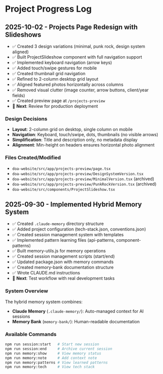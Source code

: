 # Project Progress Log

## 2025-10-02 - Projects Page Redesign with Slideshows
- ✅ Created 3 design variations (minimal, punk rock, design system aligned)
- ✅ Built ProjectSlideshow component with full navigation support
- ✅ Implemented keyboard navigation (arrow keys)
- ✅ Added touch/swipe gestures for mobile
- ✅ Created thumbnail grid navigation
- ✅ Refined to 2-column desktop grid layout
- ✅ Aligned featured photos horizontally across columns
- ✅ Removed visual clutter (image counter, arrow buttons, client/year fields)
- ✅ Created preview page at `/projects-preview`
- 📝 **Next**: Review for production deployment

### Design Decisions
- **Layout**: 2-column grid on desktop, single column on mobile
- **Navigation**: Keyboard, touch/swipe, dots, thumbnails (no visible arrows)
- **Simplification**: Title and description only, no metadata display
- **Alignment**: Min-height on headers ensures horizontal photo alignment

### Files Created/Modified
- `doa-website/src/app/projects-preview/page.tsx`
- `doa-website/src/app/projects-preview/DesignSystemVersion.tsx`
- `doa-website/src/app/projects-preview/MinimalVersion.tsx` (archived)
- `doa-website/src/app/projects-preview/PunkRockVersion.tsx` (archived)
- `doa-website/src/components/ProjectSlideshow.tsx`

## 2025-09-30 - Implemented Hybrid Memory System
- ✅ Created `.claude-memory` directory structure
- ✅ Added project configuration (tech-stack.json, conventions.json)
- ✅ Created session management system with templates
- ✅ Implemented pattern learning files (api-patterns, component-patterns)
- ✅ Built memory-utils.js for memory operations
- ✅ Created session management scripts (start/end)
- ✅ Updated package.json with memory commands
- ✅ Created memory-bank documentation structure
- ✅ Wrote CLAUDE.md instructions
- 📝 **Next**: Test workflow with real development tasks

### System Overview
The hybrid memory system combines:
- **Claude Memory** (`.claude-memory/`): Auto-managed context for AI sessions
- **Memory Bank** (`memory-bank/`): Human-readable documentation

### Available Commands
```bash
npm run session:start   # Start new session
npm run session:end     # Archive current session
npm run memory:show     # View memory status
npm run memory:note     # Add context note
npm run memory:patterns # View learned patterns
npm run memory:tech     # View tech stack
```
